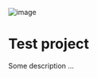 ![image](https://github.com/igoros00/CiCdWebApi/assets/160218122/0b6ad6ca-e249-4896-846c-f25913022b2a)

# Test project

Some description ...
